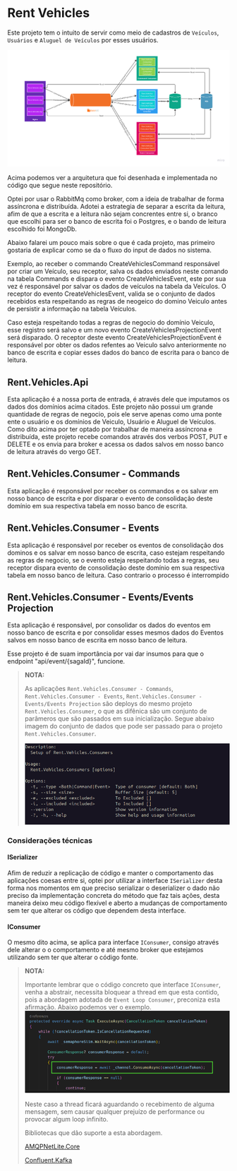 # Rent Vehicles

Este projeto tem o intuito de servir como meio de cadastros de `Veículos`, `Usuários` e `Aluguel de Veículos` por esses usuários.

![alt text](images/image.png)

Acima podemos ver a arquitetura que foi desenhada e implementada no código que segue neste repositório.

Optei por usar o RabbitMq como broker, com a ideia de trabalhar de forma assíncrona e distribuída. Adotei a estrategia de separar a escrita da leitura, afim de que a escrita e a leitura não sejam concrentes entre si, o branco que escolhi para ser o banco de escrita foi o Postgres, e o bando de leitura escolhido foi MongoDb.

Abaixo falarei um pouco mais sobre o que é cada projeto, mas primeiro gostaria de explicar como se da o fluxo do input de dados no sistema.

Exemplo, ao receber o commando CreateVehiclesCommand responsável por criar um Veículo, seu receptor, salva os dados enviados neste comando na tabela Commands e dispara o evento CreateVehiclesEvent, este por sua vez é responsável por salvar os dados de veículos na tabela da Veículos. O receptor do evento CreateVehiclesEvent, valida se o conjunto de dados recebidos esta respeitando as regras de neogeico do domino Veiculo antes de persistir a informação na tabela Veículos.

Caso esteja respeitando todas a regras de negocio do domínio Veiculo, esse registro será salvo e um novo evento CreateVehiclesProjectionEvent será disparado. O receptor deste evento CreateVehiclesProjectionEvent é responsável por obter os dados refentes ao Veiculo salvo anteriormente no banco de escrita e copiar esses dados do banco de escrita para o banco de leitura.

## Rent.Vehicles.Api

Esta aplicação é a nossa porta de entrada, é através dele que imputamos os dados dos domínios acima citados. Este projeto não possui um grande quantidade de regras de negocio, pois ele serve apenas como uma ponte ente o usuário e os domínios de Veiculo, Usuário e Aluguel de Veículos. Como dito acima por ter optado por trabalhar de maneira assíncrona e distribuída, este projeto recebe comandos através dos verbos POST, PUT e DELETE e os envia para broker e acessa os dados salvos em nosso banco de leitura através do vergo GET.

## Rent.Vehicles.Consumer - Commands

Esta aplicação é responsável por receber os commandos e os salvar em nosso banco de escrita e por disparar o evento de consolidação deste domínio em sua respectiva tabela em nosso banco de escrita.

## Rent.Vehicles.Consumer - Events

Esta aplicação é responsável por receber os eventos de consolidação dos dominos e os salvar em nosso banco de escrita, caso estejam respeitando as regras de negocio, se o evento esteja respeitando todas a regras, seu receptor dispara evento de consolidação deste domínio em sua respectiva tabela em nosso banco de leitura. Caso contrario o processo é interrompido

## Rent.Vehicles.Consumer - Events/Events Projection

Esta aplicação é responsável, por consolidar os dados do eventos em nosso banco de escrita e por consolidar esses mesmos dados do Eventos salvos em nosso banco de escrita em nosso banco de leitura.

Esse projeto é de suam importância por vai dar insumos para que o endpoint "api/event/{sagaId}", funcione.

> **NOTA:**
>
> As aplicações `Rent.Vehicles.Consumer - Commands`, `Rent.Vehicles.Consumer - Events`, `Rent.Vehicles.Consumer - Events/Events Projection` são deploys do mesmo projeto `Rent.Vehicles.Consumer`, o que as difênica são um conjunto de parâmeros que são passados em sua inicialização. Segue abaixo imagem do conjunto de dados que pode ser passado para o projeto `Rent.Vehicles.Consumer`.
>
> ![alt text](images/consumer.cli.png)

### Considerações técnicas

#### ISerializer

Afim de reduzir a replicação de código e manter o comportamento das aplicações coesas entre si, optei por utilizar a interface `ISerializer` desta forma nos momentos em que preciso serializar o deserializer o dado não preciso da implementação concreta do método que faz tais ações, desta maneira deixo meu código flexível e aberto a mudanças de comportamento sem ter que alterar os código que dependem desta interface.

#### IConsumer

O mesmo dito acima, se aplica para interface `IConsumer`, consigo através dele alterar o o comportamento e até mesmo broker que estejamos utilizando sem ter que alterar o código fonte.

> **NOTA:**
>
> Importante lembrar que o código concreto que interface `IConsumer`, venha a abstrair, necessita bloquear a thread em que esta contido, pois a abordagem adotada de `Event Loop Consumer`, preconiza esta afirmação. Abaixo podemos ver o exemplo.
> ![alt text](images/consumer.Iconsumer.png)
>
> Neste caso a thread ficará aguardando o recebimento de alguma mensagem, sem causar qualquer prejuízo de performance ou provocar algum loop infinito.
>
> Bibliotecas que dão suporte a esta abordagem. 
>
> [AMQPNetLite.Core](https://www.nuget.org/packages/AMQPNetLite.Core)
>
> [Confluent.Kafka](https://www.nuget.org/packages/Confluent.Kafka)